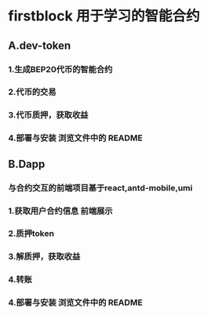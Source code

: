 # firstblock 用于学习的智能合约

## A.dev-token 
### 1.生成BEP20代币的智能合约
### 2.代币的交易
### 3.代币质押，获取收益
### 4.部署与安装 浏览文件中的 README


## B.Dapp
### 与合约交互的前端项目基于react,antd-mobile,umi
### 1.获取用户合约信息 前端展示
### 2.质押token
### 3.解质押，获取收益
### 4.转账
### 4.部署与安装 浏览文件中的 README
